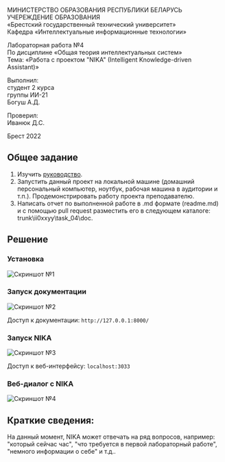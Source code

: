 МИНИСТЕРСТВО ОБРАЗОВАНИЯ РЕСПУБЛИКИ БЕЛАРУСЬ <br/>
УЧЕРЕЖДЕНИЕ ОБРАЗОВАНИЯ <br/>
«Брестский государственный технический университет» <br/>
Кафедра «Интеллектуальные информационные технологии» <br/>

Лабораторная работа №4 <br/>
По дисциплине «Общая теория интеллектуальных систем» <br/>
Тема: «Работа с проектом "NIKA" (Intelligent Knowledge-driven Assistant)» <br/>

Выполнил: <br/>
студент 2 курса <br/>
группы ИИ-21 <br/>
Богуш А.Д. <br/>

Проверил: <br/>
Иванюк Д.С. <br/>

Брест 2022 <br/>

## Общее задание ##

1.  Изучить [руководство](https://github.com/ostis-apps/nika).
2.  Запустить данный проект на локальной машине (домашний персональный компьютер, ноутбук, рабочая машина в аудитории и т.п.). Продемонстрировать работу проекта преподавателю.
3.  Написать отчет по выполненной работе в .md формате (readme.md) и с помощью pull request разместить его в следующем каталоге: trunk\ii0xxyy\task_04\doc.

## Решение ##

### Установка ###
![Скриншот №1](https://github.com/offendeddddd/myrepos/blob/main/picutres/ii/%D0%A1%D0%BD%D0%B8%D0%BC%D0%BE%D0%BA%20%D1%8D%D0%BA%D1%80%D0%B0%D0%BD%D0%B0%20%D0%BE%D1%82%202022-12-30%2016-22-33.png)

### Запуск документации ###
![Скриншот №2](https://github.com/offendeddddd/myrepos/blob/main/picutres/ii/%D0%A1%D0%BD%D0%B8%D0%BC%D0%BE%D0%BA%20%D1%8D%D0%BA%D1%80%D0%B0%D0%BD%D0%B0%20%D0%BE%D1%82%202022-12-30%2016-26-28.png)

Доступ к документации:
``` http://127.0.0.1:8000/ ```

### Запуск NIKA ###
![Скриншот №3](https://github.com/offendeddddd/myrepos/blob/main/picutres/ii/%D0%A1%D0%BD%D0%B8%D0%BC%D0%BE%D0%BA%20%D1%8D%D0%BA%D1%80%D0%B0%D0%BD%D0%B0%20%D0%BE%D1%82%202022-12-30%2016-13-53.png)

Доступ к веб-интерфейсу:
``` localhost:3033 ```

### Веб-диалог с NIKA ###
![Скриншот №4](https://github.com/offendeddddd/myrepos/blob/main/picutres/ii/%D0%A1%D0%BD%D0%B8%D0%BC%D0%BE%D0%BA%20%D1%8D%D0%BA%D1%80%D0%B0%D0%BD%D0%B0%20%D0%BE%D1%82%202022-12-30%2016-21-51.png)

## Краткие сведения: ##
На данный момент, NIKA может отвечать на ряд вопросов, например: "который сейчас час", "что требуется в первой лабораторный работе", "немного информации о себе" и т.д..